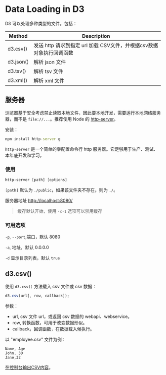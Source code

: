 # Data Loading in D3

D3 可以处理多种类型的文件。包括：

|Method|Description|
|---|---|
|d3.csv()|发送 http 请求到指定 url 加载 CSV文件，并根据csv数据对象执行回调函数|
|d3.json()|解析 json 文件|
|d3.tsv()|解析 tsv 文件|
|d3.xml()|解析 xml 文件|

## 服务器

浏览器基于安全考虑禁止读取本地文件，因此要本地开发，需要运行本地网络服务器，而不是 `file://...`。推荐使用 Node 的 [http-server](https://www.npmjs.com/package/http-server)。

安装：

```cmd
npm install http-server g
```

`http-server` 是一个简单的零配置命令行 http 服务器。它足够用于生产、测试、本年底开发和学习。

### 使用

```cmd
http-server [path] [options]
```

`[path]` 默认为 `./public`，如果该文件夹不存在，则为 `./`。

服务器地址 [http://localhost:8080/](http://localhost:8080/)

> 缓存默认开始，使用 `-c-1` 选项可以禁用缓存

### 可用选项

`-p`, `--port`,端口，默认 8080

`-a`, 地址，默认 0.0.0.0

`-d` 显示目录列表，默认 `true`

## d3.csv()

使用 `d3.csv()` 方法载入 csv 文件或 csv 数据：

```js
d3.csv(url[, row, callback]);
```

参数：

- url, csv 文件 url，或返回 csv 数据的 webapi、webservice。
- row, 转换函数，可用于改变数据形似。
- callback，回调函数，在数据载入候执行。

以 "employee.csv" 文件为例：

```csv
Name, Age
John, 30
Jane,32
```

[在控制台输出CSV内容](../sample_code/d3_demos/data_csv.html)。

